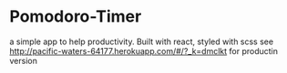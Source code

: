 # Pomodoro-Timer
a simple app to help productivity. Built with react, styled with scss
see http://pacific-waters-64177.herokuapp.com/#/?_k=dmclkt for productin version